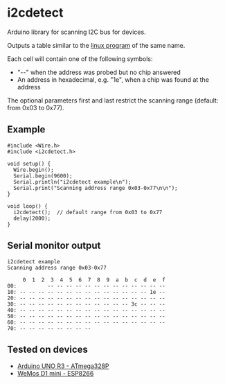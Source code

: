# i2cdetect

Arduino library for scanning I2C bus for devices.

Outputs a table similar to the [linux program](http://linux.die.net/man/8/i2cdetect) of the same name.

Each cell will contain one of the following symbols:

* "--" when the address was probed but no chip answered
* An address in hexadecimal, e.g. "1e", when a chip was found at the address

The optional parameters first and last restrict the scanning range (default: from 0x03 to 0x77).

## Example

```
#include <Wire.h>
#include <i2cdetect.h>

void setup() {
  Wire.begin();
  Serial.begin(9600);
  Serial.println("i2cdetect example\n");
  Serial.print("Scanning address range 0x03-0x77\n\n");
}

void loop() {
  i2cdetect();  // default range from 0x03 to 0x77
  delay(2000);
}
```

## Serial monitor output

```
i2cdetect example
Scanning address range 0x03-0x77

     0  1  2  3  4  5  6  7  8  9  a  b  c  d  e  f
00:          -- -- -- -- -- -- -- -- -- -- -- -- --
10: -- -- -- -- -- -- -- -- -- -- -- -- -- -- 1e --
20: -- -- -- -- -- -- -- -- -- -- -- -- -- -- -- --
30: -- -- -- -- -- -- -- -- -- -- -- -- 3c -- -- --
40: -- -- -- -- -- -- -- -- -- -- -- -- -- -- -- --
50: -- -- -- -- -- -- -- -- -- -- -- -- -- -- -- --
60: -- -- -- -- -- -- -- -- -- -- -- -- -- -- -- --
70: -- -- -- -- -- -- -- --
```

## Tested on devices

* [Arduino UNO R3 - ATmega328P](https://www.arduino.cc/en/Main/ArduinoBoardUno)
* [WeMos D1 mini - ESP8266](http://www.wemos.cc/wiki/doku.php?id=en:d1_mini)
